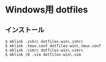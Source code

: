 # Windows用 dotfiles

## インストール
```
$ mklink .zshrc dotfiles-win\.zshrc
$ mklink .tmux.conf dotfiles-win\.tmux.conf
$ mklink .vimrc dotfiles-win\.vimrc
$ mklink /D .vim dotfiles-win\.vim
```
